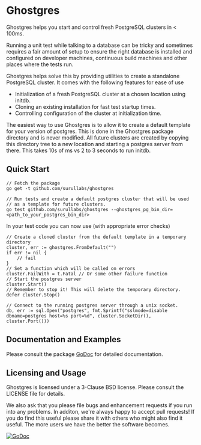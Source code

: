 Ghostgres
======

Ghostgres helps you start and control fresh PostgreSQL clusters in < 100ms.

Running a unit test while talking to a database can be tricky and
sometimes requires a fair amount of setup to ensure the right
database is installed and configured on developer machines,
continuous build machines and other places where the tests run.

Ghostgres helps solve this by providing utilities to create a
standalone PostgreSQL cluster. It comes with the following
features for ease of use

   * Initialization of a fresh PostgreSQL cluster at a chosen location using initdb.
   * Cloning an existing installation for fast test startup times.
   * Controlling configuration of the cluster at initialization time.

The easiest way to use Ghostgres is to allow it to create a default template
for your version of postgres. This is done in the Ghostgres package directory
and is never modified. All future clusters are created by copying this directory
tree to a new location and starting a postgres server from there. This takes 10s of
ms vs 2 to 3 seconds to run initdb.

## Quick Start

	// Fetch the package
	go get -t github.com/surullabs/ghostgres

	// Run tests and create a default postgres cluster that will be used
	// as a template for future clusters.
	go test github.com/surullabs/ghostgres --ghostgres_pg_bin_dir=<path_to_your_postgres_bin_dir>

In your test code you can now use (with appropriate error checks)

	// Create a cloned cluster from the default template in a temporary directory
	cluster, err := ghostgres.FromDefault("")
	if err != nil {
		// fail
	}
	// Set a function which will be called on errors
	cluster.FailWith = t.Fatal // Or some other failure function
	// Start the postgres server
	cluster.Start()
	// Remember to stop it! This will delete the temporary directory.
	defer cluster.Stop()

	// Connect to the running postgres server through a unix socket.
	db, err := sql.Open("postgres", fmt.Sprintf("sslmode=disable dbname=postgres host=%s port=%d", cluster.SocketDir(), cluster.Port()))

## Documentation and Examples

Please consult the package [GoDoc](https://godoc.org/github.com/surullabs/ghostgres)
 for detailed documentation.

## Licensing and Usage

Ghostgres is licensed under a 3-Clause BSD license. Please consult the
LICENSE file for details.

We also ask that you please file bugs and enhancement requests if you run
into any problems. In additon, we're always happy to accept pull requests!
If you do find this useful please share it with others who might also find
it useful. The more users we have the better the software becomes.

[![GoDoc](https://godoc.org/github.com/surullabs/ghostgres?status.png)](https://godoc.org/github.com/surullabs/ghostgres)
